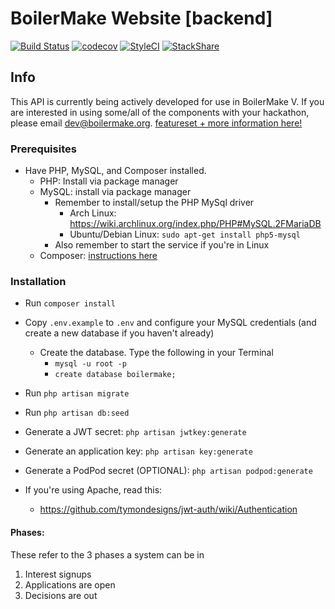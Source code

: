 # BoilerMake Website [backend]

[![Build Status](https://travis-ci.org/BoilerMake/backend.svg?branch=master)](https://travis-ci.org/BoilerMake/backend)
[![codecov](https://codecov.io/gh/BoilerMake/backend/branch/master/graph/badge.svg)](https://codecov.io/gh/BoilerMake/backend)
[![StyleCI](https://styleci.io/repos/48928914/shield?branch=cleaning)](https://styleci.io/repos/48928914)
[![StackShare](https://img.shields.io/badge/tech-stack-0690fa.svg?style=flat)](https://stackshare.io/boilermake/boilermake)


## Info
This API is currently being actively developed for use in BoilerMake V. If you are interested in using some/all of the components with your hackathon, please email dev@boilermake.org. [featureset + more information here!](http://2016.boilermake.org/about)

### Prerequisites
* Have PHP, MySQL, and Composer installed.
  * PHP: Install via package manager
  * MySQL: install via package manager
	* Remember to install/setup the PHP MySql driver
	  * Arch Linux: https://wiki.archlinux.org/index.php/PHP#MySQL.2FMariaDB
	  * Ubuntu/Debian Linux: `sudo apt-get install php5-mysql`
	* Also remember to start the service if you're in Linux
  * Composer: [instructions here](https://getcomposer.org/doc/00-intro.md)

### Installation
* Run `composer install`
* Copy `.env.example` to `.env` and configure your MySQL credentials (and create a new database if you haven't already)
  * Create the database. Type the following in your Terminal
     * `mysql -u root -p`
     * `create database boilermake;`
* Run `php artisan migrate`
* Run `php artisan db:seed`
* Generate a JWT secret: `php artisan jwtkey:generate`
* Generate an application key: `php artisan key:generate`
* Generate a PodPod secret (OPTIONAL): `php artisan podpod:generate`

* If you're using Apache, read this:
	* https://github.com/tymondesigns/jwt-auth/wiki/Authentication

#### Phases:
These refer to the 3 phases a system can be in

1. Interest signups
2. Applications are open
3. Decisions are out
